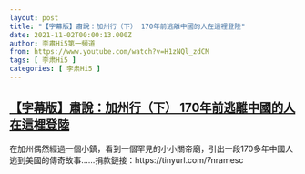 ```yaml
---
layout: post
title: "【字幕版】肅說：加州行（下） 170年前逃離中國的人在這裡登陸"
date: 2021-11-02T00:00:13.000Z
author: 李肅Hi5第一頻道
from: https://www.youtube.com/watch?v=H1zNQl_zdCM
tags: [ 李肃Hi5 ]
categories: [ 李肃Hi5 ]
---
```

<!--1635811213000-->
[【字幕版】肅說：加州行（下） 170年前逃離中國的人在這裡登陸](https://www.youtube.com/watch?v=H1zNQl_zdCM)
------

<div>
在加州偶然經過一個小鎮，看到一個罕見的小小關帝廟，引出一段170多年中國人逃到美國的傳奇故事……捐款鏈接：https://tinyurl.com/7nramesc
</div>
